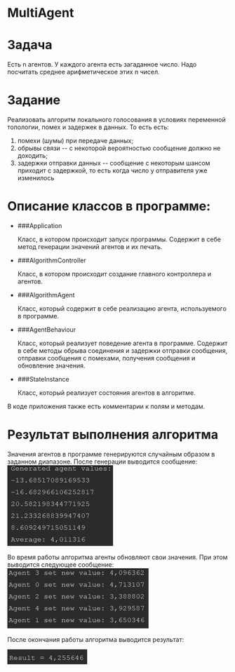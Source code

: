 # MultiAgent

# Задача
Есть n агентов. У каждого агента есть загаданное число. Надо посчитать среднее арифметическое этих n чисел.

# Задание
Реализовать алгоритм локального голосования в условиях переменной топологии, помех и задержек в данных. То есть есть:
1. помехи (шумы) при передаче данных;
2. обрывы связи -- с некоторой вероятностью сообщение должно не доходить;
3. задержки отправки данных -- сообщение с некоторым шансом приходит с задержкой, то есть когда число у отправителя уже изменилось

# Описание классов в программе:
- ###Application

  Класс, в котором происходит запуск программы. Содержит в себе метод генерации значений агентов и их печать.

- ###AlgorithmController

  Класс, в котором происходит создание главного контроллера и агентов.

- ###AlgorithmAgent

  Класс, который содержит в себе реализацию агента, используемого в программе.

- ###AgentBehaviour

  Класс, который реализует поведение агента в программе. Содержит в себе методы обрыва соединения и задержки отправки сообщения, отправки сообщения с помехами, получения сообщения и обновление значения.

- ###StateInstance

  Класс, который реализует состояния агентов в алгоритме.

В коде приложения также есть комментарии к полям и методам.

# Результат выполнения алгоритма
Значения агентов в программе генерируются случайным образом в заданном диапазоне. После генерации выводится сообщение:
![Alt text](src/main/resources/generated.png?raw=true "Title")

Во время работы алгоритма агенты обновляют свои значения. При этом выводится следующее сообщение:
![Alt text](src/main/resources/update_value.png?raw=true "Title")

После окончания работы алгоритма выводится результат:

![Alt text](src/main/resources/result.png?raw=true "Title")

